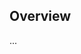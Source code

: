 <!-- Note: Please must use one of our issue templates to file an issue! 🛑 -->
<!-- 👉 https://github.com/arthur-fontaine/unisp/issues/new/choose 👈 -->
<!-- **Issues that should have been filed with a template will be closed without action, and we will ask you to use a template.** -->

<!-- This blank issue template is only for issues that don't fit any of the templates. -->

## Overview

...
